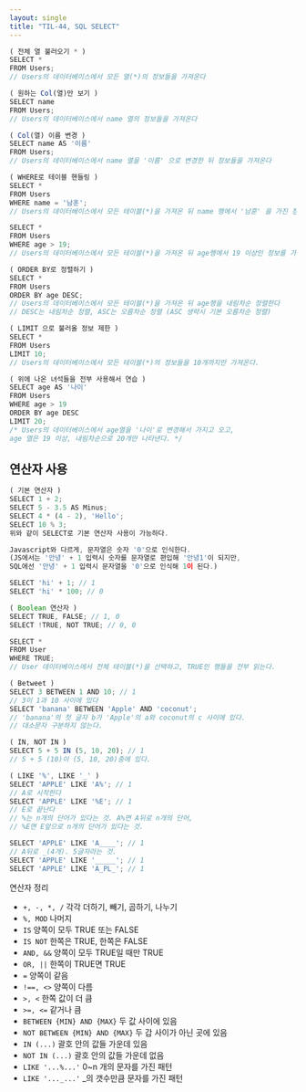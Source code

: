 ```yaml
---
layout: single
title: "TIL-44, SQL SELECT"
---
```


```jsx
( 전체 열 불러오기 * )
SELECT *
FROM Users;
// Users의 데이터베이스에서 모든 열(*)의 정보들을 가져온다
```

```jsx
( 원하는 Col(열)만 보기 )
SELECT name
FROM Users;
// Users의 데이터베이스에서 name 열의 정보들을 가져온다
```

```jsx
( Col(열) 이름 변경 )
SELECT name AS '이름'
FROM Users;
// Users의 데이터베이스에서 name 열을 '이름' 으로 변경한 뒤 정보들을 가져온다
```

```jsx
( WHERE로 테이블 핸들링 )
SELECT *
FROM Users
WHERE name = '남훈';
// Users의 데이터베이스에서 모든 테이블(*)을 가져온 뒤 name 행에서 '남훈' 을 가진 정보를 가져온다.

SELECT *
FROM Users
WHERE age > 19;
// Users의 데이터베이스에서 모든 테이블(*)을 가져온 뒤 age행에서 19 이상인 정보를 가져온다.
```

```jsx
( ORDER BY로 정렬하기 )
SELECT *
FROM Users
ORDER BY age DESC;
// Users의 데이터베이스에서 모든 테이블(*)을 가져온 뒤 age행을 내림차순 정렬한다
// DESC는 내림차순 정렬, ASC는 오름차순 정렬 (ASC 생략시 기본 오름차순 정렬)
```

```jsx
( LIMIT 으로 불러올 정보 제한 )
SELECT *
FROM Users
LIMIT 10;
// Users의 데이터베이스에서 모든 테이블(*)의 정보들을 10개까지만 가져온다.
```

```jsx
( 위에 나온 녀석들을 전부 사용해서 연습 )
SELECT age AS '나이'
FROM Users
WHERE age > 19
ORDER BY age DESC
LIMIT 20;
/* Users의 데이터베이스에서 age열을 '나이'로 변경해서 가지고 오고,
age 열은 19 이상, 내림차순으로 20개만 나타낸다. */
```

## 연산자 사용

```jsx
( 기본 연산자 )
SELECT 1 + 2;
SELECT 5 - 3.5 AS Minus;
SELECT 4 * (4 - 2), 'Hello';
SELECT 10 % 3;
위와 같이 SELECT로 기본 연산자 사용이 가능하다.

Javascript와 다르게, 문자열은 숫자 '0'으로 인식한다.
(JS에서는 '안녕' + 1 입력시 숫자를 문자열로 편입해 '안녕1'이 되지만,
SQL에선 '안녕' + 1 입력시 문자열을 '0'으로 인식해 1이 된다.)

SELECT 'hi' + 1; // 1
SELECT 'hi' * 100; // 0
```

```jsx
( Boolean 연산자 )
SELECT TRUE, FALSE; // 1, 0
SELECT !TRUE, NOT TRUE; // 0, 0

SELECT *
FROM User
WHERE TRUE;
// User 데이터베이스에서 전체 테이블(*)을 선택하고, TRUE인 행들을 전부 읽는다.
```

```jsx
( Betweet )
SELECT 3 BETWEEN 1 AND 10; // 1
// 3이 1과 10 사이에 있다
SELECT 'banana' BETWEEN 'Apple' AND 'coconut';
// 'banana'의 첫 글자 b가 'Apple'의 a와 coconut의 c 사이에 있다.
// 대소문자 구분하지 않는다.
```

```jsx
( IN, NOT IN )
SELECT 5 + 5 IN (5, 10, 20); // 1
// 5 + 5 (10)이 (5, 10, 20)중에 있다.
```

```jsx
( LIKE '%', LIKE '_' )
SELECT 'APPLE' LIKE 'A%'; // 1
// A로 시작한다
SELECT 'APPLE' LIKE '%E'; // 1
// E로 끝난다
// %는 n개의 단어가 있다는 것. A%면 A뒤로 n개의 단어,
// %E면 E앞으로 n개의 단어가 있다는 것.

SELECT 'APPLE' LIKE 'A____'; // 1
// A뒤로 _(4개). 5글자라는 것.
SELECT 'APPLE' LIKE '_____'; // 1
SELECT 'APPLE' LIKE 'A_PL_'; // 1
```

연산자 정리

- `+, -, *, /`
  각각 더하기, 빼기, 곱하기, 나누기
- `%, MOD`
  나머지
- `IS`
  양쪽이 모두 TRUE 또는 FALSE
- `IS NOT`
  한쪽은 TRUE, 한쪽은 FALSE
- `AND, &&`
  양쪽이 모두 TRUE일 때만 TRUE
- `OR, ||`
  한쪽이 TRUE면 TRUE
- `=`
  양쪽이 같음
- `!==, <>`
  양쪽이 다름
- `>, <`
  한쪽 값이 더 큼
- `>=, <=`
  같거나 큼
- `BETWEEN {MIN} AND {MAX}`
  두 값 사이에 있음
- `NOT BETWEEN {MIN} AND {MAX}`
  두 갑 사이가 아닌 곳에 있음
- `IN (...)`
  괄호 안의 값들 가운데 있음
- `NOT IN (...)`
  괄호 안의 값들 가운데 없음
- `LIKE '...%...'`
  0~n 개의 문자를 가진 패턴
- `LIKE '..._...'`
  \_의 갯수만큼 문자를 가진 패턴
